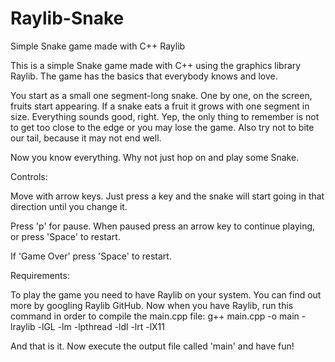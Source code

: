 # Raylib-Snake
Simple Snake game made with C++ Raylib

This is a simple Snake game made with C++ using the graphics library Raylib. The game has the basics that everybody knows and love.

You start as a small one segment-long snake. One by one, on the screen, fruits start appearing. If a snake eats a fruit it grows with one segment in size. Everything sounds good, right. Yep, the only thing to remember is not to get too close to the edge or you may lose the game. Also try not to bite our tail, because it may not end well.

Now you know everything. Why not just hop on and play some Snake.


Controls:

Move with arrow keys. Just press a key and the snake will start going in that direction until you change it.

Press 'p' for pause. When paused press an arrow key to continue playing, or press 'Space' to restart.

If 'Game Over' press 'Space' to restart.


Requirements:

To play the game you need to have Raylib on your system. You can find out more by googling Raylib GitHub. 
Now when you have Raylib, run this command in order to compile the main.cpp file: g++ main.cpp -o main -lraylib -lGL -lm -lpthread -ldl -lrt -lX11

And that is it. Now execute the output file called 'main' and have fun!
